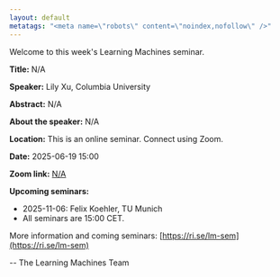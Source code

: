 ```yaml
---
layout: default
metatags: "<meta name=\"robots\" content=\"noindex,nofollow\" />"
---
```

 
Welcome to this week's Learning Machines seminar.

**Title:** N/A

**Speaker:** Lily Xu, Columbia University

**Abstract:** N/A

**About the speaker:** N/A

**Location:** This is an online seminar. Connect using Zoom.

**Date:** 2025-06-19 15:00

**Zoom link:** [N/A](N/A)

**Upcoming seminars:**

* 2025-11-06: Felix Koehler, TU Munich
* All seminars are 15:00 CET.

More information and coming seminars: [https://ri.se/lm-sem](https://ri.se/lm-sem)

-- The Learning Machines Team

